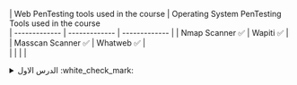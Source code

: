  | Web PenTesting tools used in the course | Operating System PenTesting Tools used in the course  
| ------------- | ------------- |  ------------- |
| Nmap Scanner  :white_check_mark:   | Wapiti :white_check_mark:     |  
| Masscan Scanner :white_check_mark:     | Whatweb :white_check_mark:       |  
|           |                 |                                                      |
 


<details><summary> الدرس الاول :white_check_mark: </summary>
<p>

```ruby
      "What are you gonna gain in this course - شن بتكسب من الكورس?"
```
https://github.com/homjxi0e/AIO/assets/25440152/d2f1b299-5133-45a9-8609-6a32f92e8bf9

</p>
</details>
